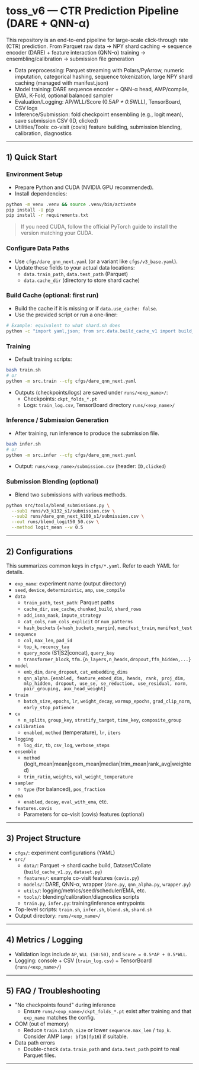 # toss_v6 — CTR Prediction Pipeline (DARE + QNN-α)

This repository is an end-to-end pipeline for large-scale click-through rate (CTR) prediction. From Parquet raw data → NPY shard caching → sequence encoder (DARE) + feature interaction (QNN-α) training → ensembling/calibration → submission file generation

- Data preprocessing: Parquet streaming with Polars/PyArrow, numeric imputation, categorical hashing, sequence tokenization, large NPY shard caching (managed with manifest.json)
- Model training: DARE sequence encoder + QNN-α head, AMP/compile, EMA, K-Fold, optional balanced sampler
- Evaluation/Logging: AP/WLL/Score (0.5*AP + 0.5*WLL), TensorBoard, CSV logs
- Inference/Submission: fold checkpoint ensembling (e.g., logit mean), save submission CSV (ID, clicked)
- Utilities/Tools: co-visit (covis) feature building, submission blending, calibration, diagnostics

---

## 1) Quick Start

### Environment Setup
- Prepare Python and CUDA (NVIDIA GPU recommended).
- Install dependencies:

```bash
python -m venv .venv && source .venv/bin/activate
pip install -U pip
pip install -r requirements.txt
```

> If you need CUDA, follow the official PyTorch guide to install the version matching your CUDA.

### Configure Data Paths
- Use `cfgs/dare_qnn_next.yaml` (or a variant like `cfgs/v3_base.yaml`).
- Update these fields to your actual data locations:
  - `data.train_path`, `data.test_path` (Parquet)
  - `data.cache_dir` (directory to store shard cache)

### Build Cache (optional: first run)
- Build the cache if it is missing or if `data.use_cache: false`.
- Use the provided script or run a one-liner:

```bash
# Example: equivalent to what shard.sh does
python -c "import yaml,json; from src.data.build_cache_v1 import build_train_and_test; cfg=yaml.safe_load(open('cfgs/dare_qnn_next.yaml')); mp_tr, mp_te = build_train_and_test(cfg); print(mp_tr, mp_te)"
```

### Training
- Default training scripts:

```bash
bash train.sh
# or
python -m src.train --cfg cfgs/dare_qnn_next.yaml
```

- Outputs (checkpoints/logs) are saved under `runs/<exp_name>/`:
  - Checkpoints: `ckpt_folds_*.pt`
  - Logs: `train_log.csv`, TensorBoard directory `runs/<exp_name>/`

### Inference / Submission Generation
- After training, run inference to produce the submission file.

```bash
bash infer.sh
# or
python -m src.infer --cfg cfgs/dare_qnn_next.yaml
```

- Output: `runs/<exp_name>/submission.csv` (header: `ID,clicked`)

### Submission Blending (optional)
- Blend two submissions with various methods.

```bash
python src/tools/blend_submissions.py \
  --sub1 runs/v3_k132_s1/submission.csv \
  --sub2 runs/dare_qnn_next_k100_s1/submission.csv \
  --out runs/blend_logit50_50.csv \
  --method logit_mean --w 0.5
```

---

## 2) Configurations
This summarizes common keys in `cfgs/*.yaml`. Refer to each YAML for details.

- `exp_name`: experiment name (output directory)
- `seed`, `device`, `deterministic`, `amp`, `use_compile`
- `data`
  - `train_path`, `test_path`: Parquet paths
  - `cache_dir`, `use_cache`, `chunked_build`, `shard_rows`
  - `add_isna_mask`, `impute_strategy`
  - `cat_cols`, `num_cols_explicit` or `num_patterns`
  - `hash_buckets` (+`hash_buckets_margin`), `manifest_train`, `manifest_test`
- `sequence`
  - `col`, `max_len`, `pad_id`
  - `top_k`, `recency_tau`
  - `query_mode` (S1|S2|concat), `query_key`
  - `transformer_block`, `tfm.{n_layers,n_heads,dropout,ffn_hidden,...}`
- `model`
  - `emb_dim`, `dare_dropout`, `cat_embedding_dims`
  - `qnn_alpha.{enabled, feature_embed_dim, heads, rank, proj_dim, mlp_hidden, dropout, use_se, se_reduction, use_residual, norm, pair_grouping, aux_head_weight}`
- `train`
  - `batch_size`, `epochs`, `lr`, `weight_decay`, `warmup_epochs`, `grad_clip_norm`, `early_stop_patience`
- `cv`
  - `n_splits`, `group_key`, `stratify_target`, `time_key`, `composite_group`
- `calibration`
  - `enabled`, `method` (temperature), `lr`, `iters`
- `logging`
  - `log_dir`, `tb`, `csv_log`, `verbose_steps`
- `ensemble`
  - `method` (logit_mean|mean|geom_mean|median|trim_mean|rank_avg|weighted)
  - `trim_ratio`, `weights`, `val_weight_temperature`
- `sampler`
  - `type` (for balanced), `pos_fraction`
- `ema`
  - `enabled`, `decay`, `eval_with_ema`, etc.
- `features.covis`
  - Parameters for co-visit (covis) features (optional)

---

## 3) Project Structure
- `cfgs/`: experiment configurations (YAML)
- `src/`
  - `data/`: Parquet → shard cache build, Dataset/Collate (`build_cache_v1.py`, `dataset.py`)
  - `features/`: example co-visit features (`covis.py`)
  - `models/`: DARE, QNN-α, wrapper (`dare.py`, `qnn_alpha.py`, `wrapper.py`)
  - `utils/`: logging/metrics/seed/scheduler/EMA, etc.
  - `tools/`: blending/calibration/diagnostics scripts
  - `train.py`, `infer.py`: training/inference entrypoints
- Top-level scripts: `train.sh`, `infer.sh`, `blend.sh`, `shard.sh`
- Output directory: `runs/<exp_name>/`

---

## 4) Metrics / Logging
- Validation logs include `AP`, `WLL (50:50)`, and `Score = 0.5*AP + 0.5*WLL`.
- Logging: console + CSV (`train_log.csv`) + TensorBoard (`runs/<exp_name>/`)

---

## 5) FAQ / Troubleshooting
- "No checkpoints found" during inference
  - Ensure `runs/<exp_name>/ckpt_folds_*.pt` exist after training and that `exp_name` matches the config.
- OOM (out of memory)
  - Reduce `train.batch_size` or lower `sequence.max_len` / `top_k`. Consider AMP (`amp: bf16|fp16`) if suitable.
- Data path errors
  - Double-check `data.train_path` and `data.test_path` point to real Parquet files.

---
